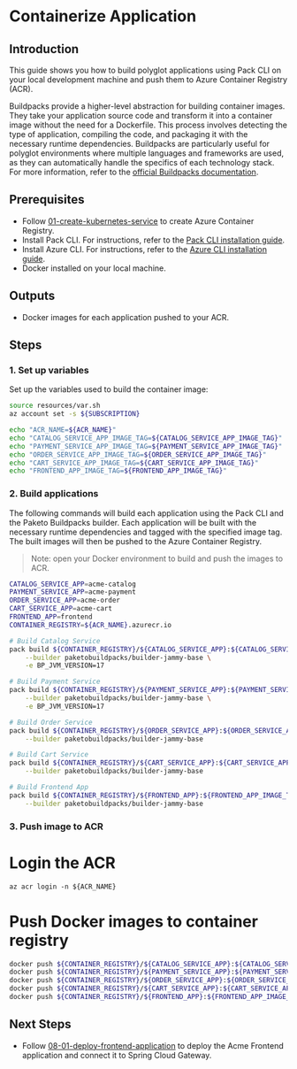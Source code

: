 # Containerize Application

## Introduction

This guide shows you how to build polyglot applications using Pack CLI on your local development machine and push them to Azure Container Registry (ACR).

Buildpacks provide a higher-level abstraction for building container images. They take your application source code and transform it into a container image without the need for a Dockerfile. This process involves detecting the type of application, compiling the code, and packaging it with the necessary runtime dependencies. Buildpacks are particularly useful for polyglot environments where multiple languages and frameworks are used, as they can automatically handle the specifics of each technology stack. For more information, refer to the [official Buildpacks documentation](https://buildpacks.io/docs/).

## Prerequisites

- Follow [01-create-kubernetes-service](./01-create-kubernetes-service.md) to create Azure Container Registry.
- Install Pack CLI. For instructions, refer to the [Pack CLI installation guide](https://buildpacks.io/docs/for-platform-operators/how-to/integrate-ci/pack/).
- Install Azure CLI. For instructions, refer to the [Azure CLI installation guide](https://docs.microsoft.com/en-us/cli/azure/install-azure-cli).
- Docker installed on your local machine.

## Outputs

- Docker images for each application pushed to your ACR.

## Steps

### 1. Set up variables

Set up the variables used to build the container image:
```bash
source resources/var.sh
az account set -s ${SUBSCRIPTION}

echo "ACR_NAME=${ACR_NAME}"
echo "CATALOG_SERVICE_APP_IMAGE_TAG=${CATALOG_SERVICE_APP_IMAGE_TAG}"
echo "PAYMENT_SERVICE_APP_IMAGE_TAG=${PAYMENT_SERVICE_APP_IMAGE_TAG}"
echo "ORDER_SERVICE_APP_IMAGE_TAG=${ORDER_SERVICE_APP_IMAGE_TAG}"
echo "CART_SERVICE_APP_IMAGE_TAG=${CART_SERVICE_APP_IMAGE_TAG}"
echo "FRONTEND_APP_IMAGE_TAG=${FRONTEND_APP_IMAGE_TAG}"
```

### 2. Build applications

The following commands will build each application using the Pack CLI and the Paketo Buildpacks builder. Each application will be built with the necessary runtime dependencies and tagged with the specified image tag. The built images will then be pushed to the Azure Container Registry.
> Note: open your Docker environment to build and push the images to ACR.
```bash
CATALOG_SERVICE_APP=acme-catalog
PAYMENT_SERVICE_APP=acme-payment
ORDER_SERVICE_APP=acme-order
CART_SERVICE_APP=acme-cart
FRONTEND_APP=frontend
CONTAINER_REGISTRY=${ACR_NAME}.azurecr.io

# Build Catalog Service
pack build ${CONTAINER_REGISTRY}/${CATALOG_SERVICE_APP}:${CATALOG_SERVICE_APP_IMAGE_TAG} --path apps/acme-catalog \
    --builder paketobuildpacks/builder-jammy-base \
    -e BP_JVM_VERSION=17

# Build Payment Service
pack build ${CONTAINER_REGISTRY}/${PAYMENT_SERVICE_APP}:${PAYMENT_SERVICE_APP_IMAGE_TAG} --path apps/acme-payment \
    --builder paketobuildpacks/builder-jammy-base \
    -e BP_JVM_VERSION=17

# Build Order Service
pack build ${CONTAINER_REGISTRY}/${ORDER_SERVICE_APP}:${ORDER_SERVICE_APP_IMAGE_TAG} --path apps/acme-order \
    --builder paketobuildpacks/builder-jammy-base

# Build Cart Service
pack build ${CONTAINER_REGISTRY}/${CART_SERVICE_APP}:${CART_SERVICE_APP_IMAGE_TAG} --path apps/acme-cart \
    --builder paketobuildpacks/builder-jammy-base

# Build Frontend App
pack build ${CONTAINER_REGISTRY}/${FRONTEND_APP}:${FRONTEND_APP_IMAGE_TAG} --path apps/acme-shopping \
    --builder paketobuildpacks/builder-jammy-base
```

### 3. Push image to ACR
# Login the ACR
```azurecli
az acr login -n ${ACR_NAME}
```

# Push Docker images to container registry
```bash
docker push ${CONTAINER_REGISTRY}/${CATALOG_SERVICE_APP}:${CATALOG_SERVICE_APP_IMAGE_TAG}
docker push ${CONTAINER_REGISTRY}/${PAYMENT_SERVICE_APP}:${PAYMENT_SERVICE_APP_IMAGE_TAG}
docker push ${CONTAINER_REGISTRY}/${ORDER_SERVICE_APP}:${ORDER_SERVICE_APP_IMAGE_TAG}
docker push ${CONTAINER_REGISTRY}/${CART_SERVICE_APP}:${CART_SERVICE_APP_IMAGE_TAG}
docker push ${CONTAINER_REGISTRY}/${FRONTEND_APP}:${FRONTEND_APP_IMAGE_TAG}
```

## Next Steps

- Follow [08-01-deploy-frontend-application](./08-01-deploy-frontend-application.md) to deploy the Acme Frontend application and connect it to Spring Cloud Gateway.
